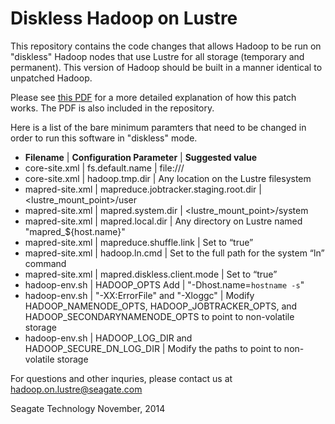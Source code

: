 # Diskless Hadoop on Lustre

This repository contains the code changes that allows Hadoop to be run
on "diskless" Hadoop nodes that use Lustre for all storage (temporary
and permanent). This version of Hadoop should be built in a manner
identical to unpatched Hadoop.

Please see [this PDF](http://www.xyratex.com/sites/default/files/Xyratex_white_paper_MapReduce_1-4.pdf)
for a more detailed explanation of how this patch works.
The PDF is also included in the repository.

Here is a list of the bare minimum paramters that need to be changed in
order to run this software in "diskless" mode.

* **Filename** | **Configuration Parameter** | **Suggested value**
* core-site.xml | fs.default.name | file:///
* core-site.xml | hadoop.tmp.dir | Any location on the Lustre filesystem
* mapred-site.xml | mapreduce.jobtracker.staging.root.dir | <lustre_mount_point>/user
* mapred-site.xml | mapred.system.dir | <lustre_mount_point>/system
* mapred-site.xml | mapred.local.dir | Any directory on Lustre named "mapred_${host.name}"
* mapred-site.xml | mapreduce.shuffle.link | Set to “true”
* mapred-site.xml | hadoop.ln.cmd | Set to the full path for the system “ln” command
* mapred-site.xml | mapred.diskless.client.mode | Set to “true”
* hadoop-env.sh | HADOOP_OPTS Add | "-Dhost.name=`hostname -s`"
* hadoop-env.sh | "-XX:ErrorFile" and "-Xloggc" | Modify HADOOP\_NAMENODE\_OPTS,
  HADOOP\_JOBTRACKER\_OPTS, and HADOOP\_SECONDARYNAMENODE\_OPTS to point to
  non-volatile storage
* hadoop-env.sh | HADOOP\_LOG\_DIR and HADOOP\_SECURE\_DN\_LOG\_DIR | Modify the
  paths to point to non-volatile storage

For questions and other inquries, please contact us at
<hadoop.on.lustre@seagate.com>

Seagate Technology
November, 2014